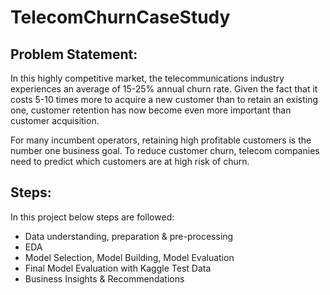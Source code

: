 # TelecomChurnCaseStudy

## Problem Statement:

In this highly competitive market, the telecommunications industry experiences an average of 15-25% annual churn rate. Given the fact that it costs 5-10 times more to acquire a new customer than to retain an existing one, customer retention has now become even more important than customer acquisition.

For many incumbent operators, retaining high profitable customers is the number one business goal. To reduce customer churn, telecom companies need to predict which customers are at high risk of churn.

## Steps:

In this project below steps are followed:
 - Data understanding, preparation & pre-processing
 - EDA
 - Model Selection, Model Building, Model Evaluation
 - Final Model Evaluation with Kaggle Test Data
 - Business Insights & Recommendations

